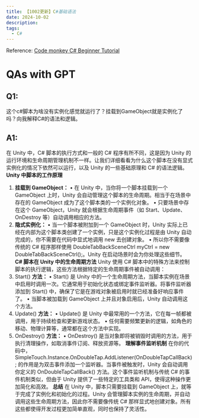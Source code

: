 ```yaml
---
title: 【1002更新】C#基础语法
date: 2024-10-02
description:
tags:
  - C#
---
```

Reference:  [Code monkey C# Beginner Tutorial](https://www.youtube.com/watch?v=pReR6Z9rK-o&t=88s)
# QAs with GPT
## Q1: 
这个c#脚本为啥没有实例化感觉就运行了？挂载到GameObject就是实例化了吗？向我解释C#的语法和逻辑。
## A1: 
在 Unity 中，C# 脚本的执行方式和一般的 C# 程序有所不同，这是因为 Unity 的运行环境和生命周期管理机制不一样。让我们详细看看为什么这个脚本在没有显式实例化的情况下依然可以运行，以及 Unity 的一些基础原理和 C# 的语法逻辑。
**Unity 中脚本的工作原理**
1. **挂载到 GameObject：**
• 在 Unity 中，当你将一个脚本挂载到一个 GameObject 上时，Unity 会自动管理这个脚本的生命周期。相当于在场景中存在的 GameObject 成为了这个脚本类的一个实例化对象。
• 只要场景中存在这个 GameObject，Unity 就会根据生命周期事件（如 Start、Update、OnDestroy 等）自动调用相应的方法。
2. **隐式实例化：**
• 当一个脚本被附加到一个 GameObject 时，Unity 实际上已经在内部为这个脚本类创建了一个实例，只是这个实例化过程是由 Unity 自动完成的，你不需要在代码中显式地调用 new 去创建对象。
• 所以你不需要像传统的 C# 程序那样使用 DoubleTabBackSceneCtrl myCtrl = new DoubleTabBackSceneCtrl();。Unity 在启动场景时会为你处理这些细节。
**C# 脚本在 Unity 中的生命周期方法**
Unity 使用 C# 脚本中的特殊方法来控制脚本的执行逻辑，这些方法根据特定的生命周期事件被自动调用：
1. Start() **方法：**
• Start() 是 Unity 中的一个生命周期方法，当脚本实例在场景中启用时调用一次。它通常用于初始化状态或绑定事件监听器。将事件监听器添加到 Start() 中，确保了它是在游戏对象被启用时就已经准备好响应事件了。
• 当脚本被加载到 GameObject 上并且对象启用后，Unity 自动调用这个方法。
2. Update() **方法：**
• Update() 是 Unity 中最常用的一个方法，它在每一帧都被调用，用于持续检查和更新游戏状态。
• 任何需要频繁更新的逻辑，如角色的移动、物理计算等，通常都在这个方法中实现。
3. OnDestroy() **方法：**
• OnDestroy() 是当对象即将被销毁时调用的方法，用于执行清理操作，如取消事件订阅、释放资源等。
**理解事件监听机制**
在你的代码中，SimpleTouch.Instance.OnDoubleTap.AddListener(OnDoubleTapCallBack); 的作用是为双击事件添加一个监听器。当事件被触发时，Unity 会自动调用你定义的 OnDoubleTapCallBack() 方法。这个事件监听机制与传统 C# 的事件机制类似，但由于 Unity 提供了一些特定的工具类和 API，使得这种操作更加简化和高效。
**总结**
在 Unity 中，脚本只需要挂载到 GameObject 上，就等于完成了实例化和初始化的过程。Unity 会管理脚本实例的生命周期，并自动调用这些生命周期方法，因此你不需要像传统 C# 那样显式地创建对象。所有这些都使得开发过程更加简单直观，同时也保持了灵活性。
